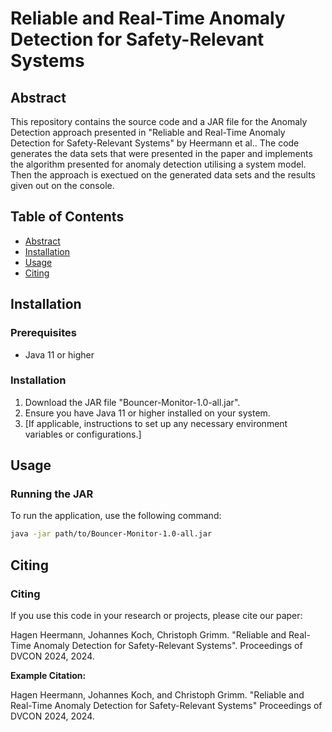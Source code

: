 # Reliable and Real-Time Anomaly Detection for Safety-Relevant Systems

## Abstract

This repository contains the source code and a JAR file for the Anomaly Detection approach presented in "Reliable and Real-Time Anomaly Detection for
Safety-Relevant Systems" by Heermann et al.. The code generates the data sets that were presented in the paper and implements the algorithm presented for anomaly detection utilising a system model.
Then the approach is exectued on the generated data sets and the results given out on the console.

## Table of Contents

- [Abstract](#abstract)
- [Installation](#installation)
- [Usage](#usage)
- [Citing](#citing)

## Installation

### Prerequisites
- Java 11 or higher

### Installation
1. Download the JAR file "Bouncer-Monitor-1.0-all.jar".
2. Ensure you have Java 11 or higher installed on your system.
3. [If applicable, instructions to set up any necessary environment variables or configurations.]

## Usage

### Running the JAR
To run the application, use the following command:
```sh
java -jar path/to/Bouncer-Monitor-1.0-all.jar
```
## Citing

### Citing

If you use this code in your research or projects, please cite our paper:

Hagen Heermann, Johannes Koch, Christoph Grimm. "Reliable and Real-Time Anomaly Detection for Safety-Relevant Systems". Proceedings of DVCON 2024, 2024.


**Example Citation:**

Hagen Heermann, Johannes Koch, and Christoph Grimm. "Reliable and Real-Time Anomaly Detection for Safety-Relevant Systems" Proceedings of DVCON 2024, 2024.